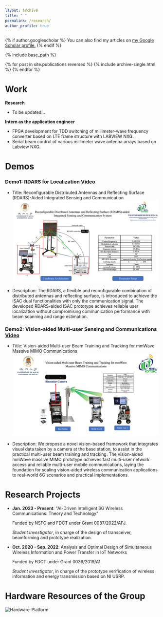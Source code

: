 ```yaml
---
layout: archive
title: " "
permalink: /research/
author_profile: true
---
```



{% if author.googlescholar %}
  You can also find my articles on <u><a href="{{author.googlescholar}}">my Google Scholar profile</a>.</u>
{% endif %}

{% include base_path %}

{% for post in site.publications reversed %}
  {% include archive-single.html %}
{% endfor %}





# Work

**Research**

  - To be updated... 


**Intern as the application engineer**

  - FPGA development for TDD switching of millimeter-wave frequency converter based on LTE frame structure with LABVIEW NXG.
  - Serial beam control of various millimeter wave antenna arrays based on Labview NXG.


# Demos  

### Demo1: **RDARS for Localization**  [Video](https://www.fst.um.edu.mo/personal/shaodanma/)
  - Title: Reconfigurable Distributed Antennas and Reflecting Surface (RDARS)-Aided Integrated Sensing and Communication   
     ![RDARS-Platform](/images/RDARS-Platform.png)

  - Description: The RDARS, a flexible and reconfigurable combination of distributed antennas and reflecting surface, 
is introduced to achieve the ISAC dual functionalities with only the communication signal. The developed RDARS-aided ISAC prototype achieves reliable user localization without compromising communication performance with beam scanning and range estimation.

### Demo2: **Vision-aided Multi-user Sensing and Communications** [Video](https://www.fst.um.edu.mo/personal/shaodanma/research/)
  - Title: Vision-aided Multi-user Beam Training and Tracking for mmWave Massive MIMO Communications  
     ![Vision-Platform](/images/Vision-Plateform.png)

  - Description: We propose a novel vision-based framework that integrates visual data taken by a camera at the base station, to assist in the practical multi-user beam training and tracking. The vision-aided mmWave massive MIMO prototype achieves fast multi-user network access and reliable multi-user mobile communications, laying the foundation for scaling vision-aided wireless communication applications to real-world 6G scenarios and practical implementations.







# Research Projects  

- **Jan. 2023 - Present**: "AI-Driven Intelligent 6G Wireless Communications: Theory and Technology"  

     Funded by NSFC and FDCT under Grant 0087/2022/AFJ.  

     *Student Investigator*, in charge of the design of transceiver, beamforming and prototype realization.  



- **Oct. 2020 - Sep. 2022**: Analysis and Optimal Design of Simultaneous Wireless Information and Power Transfer in IoT Networks  

     Funded by FDCT under Grant  0036/2019/A1.  

     *Student investigator*, in charge of the prototype verification of wireless information and energy transmission based on NI USRP.  


# Hardware Resources of the Group

  ![Hardware-Platform](/images/Platform.png)
















